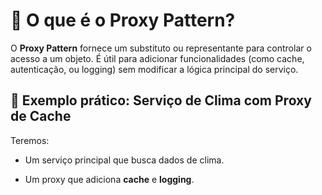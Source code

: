 # 🧠 O que é o Proxy Pattern?

O **Proxy Pattern** fornece um substituto ou representante para controlar o acesso a um objeto. É útil para adicionar funcionalidades (como cache, autenticação, ou logging) sem modificar a lógica principal do serviço.

## 🧪 Exemplo prático: **Serviço de Clima com Proxy de Cache**

Teremos:

- Um serviço principal que busca dados de clima.

- Um proxy que adiciona **cache** e **logging**.
